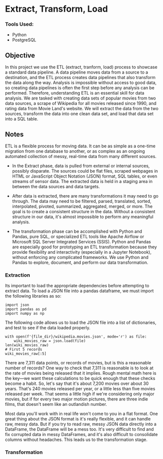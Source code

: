 # Extract, Transform, Load

### Tools Used:
- Python
- PostgreSQL

## Objective
In this project we use the ETL (extract, tranform, load) process to showcase a standard data pipeline.  A data pipeline moves data from a source to a destination, and the ETL process creates data pipelines that also transform the data along the way. Analysis is impossible without access to good data, so creating data pipelines is often the first step before any analysis can be performed. Therefore, understanding ETL is an essential skill for data analysis. We are tasked with creating data sets of popular movies from two data sources, a scrape of Wikipedia for all movies released since 1990, and rating data from Movie Land's website. We will extract the data from the two sources, transform the data into one clean data set, and load that data set into a SQL table.



## Notes

ETL is a flexible process for moving data. It can be as simple as a one-time migration from one database to another, or as complex as an ongoing automated collection of messy, real-time data from many different sources.

- In the Extract phase, data is pulled from external or internal sources, possibly disparate. The sources could be flat files, scraped webpages in HTML or JavaScript Object Notation (JSON) format, SQL tables, or even streams of sensor data. The extracted data is held in a staging area in between the data sources and data targets.

- After data is extracted, there are many transformations it may need to go through. The data may need to be filtered, parsed, translated, sorted, interpolated, pivoted, summarized, aggregated, merged, or more. The goal is to create a consistent structure in the data. Without a consistent structure in our data, it's almost impossible to perform any meaningful analysis.

- The transformation phase can be accomplished with Python and Pandas, pure SQL, or specialized ETL tools like Apache Airflow or Microsoft SQL Server Integrated Services (SSIS). Python and Pandas are especially good for prototyping an ETL transformation because they provide flexibility and interactivity (especially in a Jupyter Notebook), without enforcing any complicated frameworks. We use Python and Pandas to explore, document, and perform our data transformation.

### Extraction  
Its important to load the appropriate dependencies before attempting to extract data. To load a JSON file into a pandas dataframe, we must import the following libraries as so:  
```
import json
import pandas as pd
import numpy as np
```  
The following code allows us to load the JSON file into a list of dictionaries, and test to see if the data loaded properly.  
```
with open(f'{file_dir}/wikipedia.movies.json', mode='r') as file:
    wiki_movies_raw = json.load(file)
len(wiki_movies_raw)
# First 5 records
wiki_movies_raw[:5]
```  
There are 7,311 data points, or records of movies, but is this a reasonable number of records? One way to check that 7,311 is reasonable is to look at the rate of movies being released that it implies. Rough mental math here is the key—we want these calculations to be quick enough that these checks become a habit. So, let's say that it's about 7,200 movies over about 30 years. That's 240 movies released per year, or a little less than five movies released per week. That seems a little high if we're considering only major movies, but if for every two major motion pictures, there are three indie films, that doesn't seem like an outlandish number.  

Most data you'll work with in real life won't come to you in a flat format. One great thing about the JSON format is it's really flexible, and it can handle raw, messy data. But if you try to read raw, messy JSON data directly into a DataFrame, the DataFrame will be a mess too. It's very difficult to find and fix corrupted data in messy DataFrames, and it's also difficult to consolidate columns without headaches. This leads us to the transformation stage.

### Transformation  
